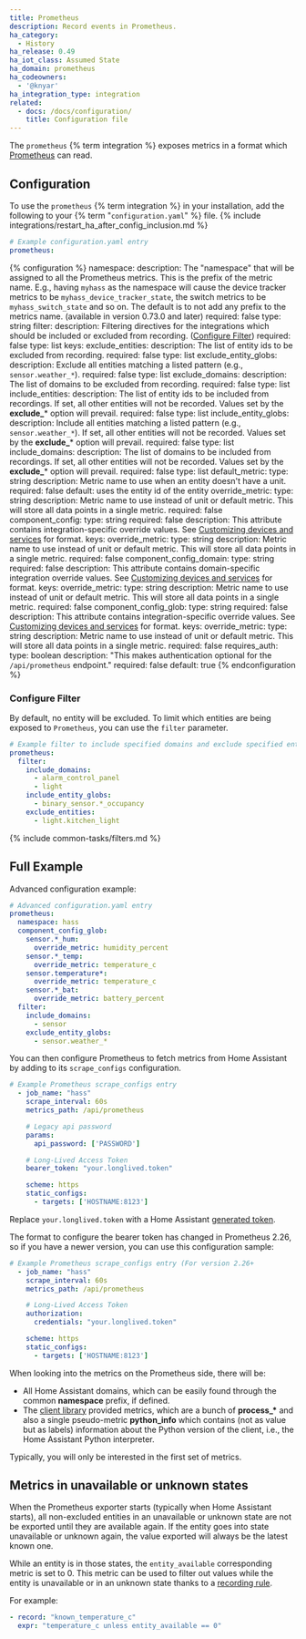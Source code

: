 ```yaml
---
title: Prometheus
description: Record events in Prometheus.
ha_category:
  - History
ha_release: 0.49
ha_iot_class: Assumed State
ha_domain: prometheus
ha_codeowners:
  - '@knyar'
ha_integration_type: integration
related:
  - docs: /docs/configuration/
    title: Configuration file
---
```


The `prometheus` {% term integration %} exposes metrics in a format which [Prometheus](https://prometheus.io/) can read.

## Configuration

To use the `prometheus` {% term integration %} in your installation, add the following to your {% term "`configuration.yaml`" %} file.
{% include integrations/restart_ha_after_config_inclusion.md %}

```yaml
# Example configuration.yaml entry
prometheus:
```

{% configuration %}
namespace:
  description: The "namespace" that will be assigned to all the Prometheus metrics. This is the prefix of the metric name. E.g., having `myhass` as the namespace will cause the device tracker metrics to be `myhass_device_tracker_state`, the switch metrics to be `myhass_switch_state` and so on. The default is to not add any prefix to the metrics name. (available in version 0.73.0 and later)
  required: false
  type: string
filter:
  description: Filtering directives for the integrations which should be included or excluded from recording. ([Configure Filter](#configure-filter))
  required: false
  type: list
  keys:
    exclude_entities:
      description: The list of entity ids to be excluded from recording.
      required: false
      type: list
    exclude_entity_globs:
      description: Exclude all entities matching a listed pattern (e.g., `sensor.weather_*`).
      required: false
      type: list
    exclude_domains:
      description: The list of domains to be excluded from recording.
      required: false
      type: list
    include_entities:
      description: The list of entity ids to be included from recordings. If set, all other entities will not be recorded. Values set by the **exclude_*** option will prevail.
      required: false
      type: list
    include_entity_globs:
      description: Include all entities matching a listed pattern (e.g., `sensor.weather_*`). If set, all other entities will not be recorded. Values set by the **exclude_*** option will prevail.
      required: false
      type: list
    include_domains:
      description: The list of domains to be included from recordings. If set, all other entities will not be recorded. Values set by the **exclude_*** option will prevail.
      required: false
      type: list
default_metric:
  type: string
  description: Metric name to use when an entity doesn't have a unit.
  required: false
  default: uses the entity id of the entity
override_metric:
  type: string
  description: Metric name to use instead of unit or default metric. This will store all data points in a single metric.
  required: false
component_config:
  type: string
  required: false
  description: This attribute contains integration-specific override values. See [Customizing devices and services](/getting-started/customizing-devices/) for format.
  keys:
    override_metric:
      type: string
      description: Metric name to use instead of unit or default metric. This will store all data points in a single metric.
      required: false
component_config_domain:
  type: string
  required: false
  description: This attribute contains domain-specific integration override values. See [Customizing devices and services](/getting-started/customizing-devices/) for format.
  keys:
    override_metric:
      type: string
      description: Metric name to use instead of unit or default metric. This will store all data points in a single metric.
      required: false
component_config_glob:
  type: string
  required: false
  description: This attribute contains integration-specific override values. See [Customizing devices and services](/getting-started/customizing-devices/) for format.
  keys:
    override_metric:
      type: string
      description: Metric name to use instead of unit or default metric. This will store all data points in a single metric.
      required: false
requires_auth:
  type: boolean
  description: "This makes authentication optional for the `/api/prometheus` endpoint."
  required: false
  default: true
{% endconfiguration %}

### Configure Filter

By default, no entity will be excluded. To limit which entities are being exposed to `Prometheus`, you can use the `filter` parameter.

```yaml
# Example filter to include specified domains and exclude specified entities
prometheus:
  filter:
    include_domains:
      - alarm_control_panel
      - light
    include_entity_globs:
      - binary_sensor.*_occupancy
    exclude_entities:
      - light.kitchen_light
```

{% include common-tasks/filters.md %}

## Full Example

Advanced configuration example:

```yaml
# Advanced configuration.yaml entry
prometheus:
  namespace: hass
  component_config_glob:
    sensor.*_hum:
      override_metric: humidity_percent
    sensor.*_temp:
      override_metric: temperature_c
    sensor.temperature*:
      override_metric: temperature_c
    sensor.*_bat:
      override_metric: battery_percent
  filter:
    include_domains:
      - sensor
    exclude_entity_globs:
      - sensor.weather_*
```

You can then configure Prometheus to fetch metrics from Home Assistant by adding to its `scrape_configs` configuration.

```yaml
# Example Prometheus scrape_configs entry
  - job_name: "hass"
    scrape_interval: 60s
    metrics_path: /api/prometheus

    # Legacy api password
    params:
      api_password: ['PASSWORD']

    # Long-Lived Access Token
    bearer_token: "your.longlived.token"

    scheme: https
    static_configs:
      - targets: ['HOSTNAME:8123']
```

Replace `your.longlived.token` with a Home Assistant [generated token](https://developers.home-assistant.io/docs/auth_api/#long-lived-access-token).

The format to configure the bearer token has changed in Prometheus 2.26, so if you have a newer version, you can use this configuration sample:

```yaml
# Example Prometheus scrape_configs entry (For version 2.26+
  - job_name: "hass"
    scrape_interval: 60s
    metrics_path: /api/prometheus

    # Long-Lived Access Token
    authorization:
      credentials: "your.longlived.token"

    scheme: https
    static_configs:
      - targets: ['HOSTNAME:8123']
```

When looking into the metrics on the Prometheus side, there will be:

- All Home Assistant domains, which can be easily found through the common **namespace** prefix, if defined.
- The [client library](https://github.com/prometheus/client_python) provided metrics, which are a bunch of **process_\*** and also a single pseudo-metric **python_info** which contains (not as value but as labels) information about the Python version of the client, i.e., the Home Assistant Python interpreter.
  
Typically, you will only be interested in the first set of metrics.

## Metrics in unavailable or unknown states

When the Prometheus exporter starts (typically when Home Assistant starts), all non-excluded entities in an unavailable or unknown state are not be exported until they are available again. If the entity goes into state unavailable or unknown again, the value exported will always be the latest known one.

While an entity is in those states, the `entity_available` corresponding metric is set to 0. This metric can be used to filter out values while the entity is unavailable or in an unknown state thanks to a [recording rule](https://prometheus.io/docs/prometheus/latest/configuration/recording_rules/).

For example:

```yaml
- record: "known_temperature_c"
  expr: "temperature_c unless entity_available == 0"
```
